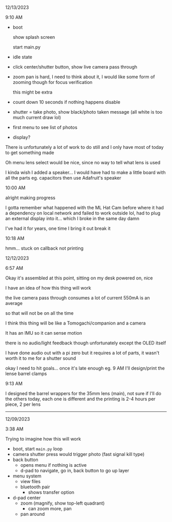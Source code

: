 12/13/2023

9:10 AM

- boot

  show splash screen

  start main.py

- idle state
- click center/shutter button, show live camera pass through
- zoom pan is hard, I need to think about it, I would like some form of zooming though for focus verification

  this might be extra
- count down 10 seconds if nothing happens disable
- shutter = take photo, show black/photo taken message (all white is too much current draw lol)
- first menu to see list of photos
- display?

There is unfortunately a lot of work to do still and I only have most of today to get something made

Oh menu lens select would be nice, since no way to tell what lens is used

I kinda wish I added a speaker... I would have had to make a little board with all the parts eg. capacitors then use Adafruit's speaker

10:00 AM

alright making progress

I gotta remember what happened with the ML Hat Cam before where it had a dependency on local network and failed to work outside lol, had to plug an external display into it... which I broke in the same day damn

I've had it for years, one time I bring it out break it

10:18 AM

hmm... stuck on callback not printing



12/12/2023

6:57 AM

Okay it's assembled at this point, sitting on my desk powered on, nice

I have an idea of how this thing will work

the live camera pass through consumes a lot of current 550mA is an average

so that will not be on all the time

I think this thing will be like a Tomogachi/companion and a camera

It has an IMU so it can sense motion

there is no audio/light feedback though unfortunately except the OLED itself

I have done audio out with a pi zero but it requires a lot of parts, it wasn't worth it to me for a shutter sound

okay I need to hit goals... once it's late enough eg. 9 AM I'll design/print the lense barrel clamps

9:13 AM

I designed the barrel wrappers for the 35mm lens (main), not sure if I'll do the others today, each one is different and the printing is 2-4 hours per piece, 2 per lens

---

12/09/2023

3:38 AM

Trying to imagine how this will work

- boot, start `main.py` loop
- camera shutter press would trigger photo (fast signal kill type)
- back button
  - opens menu if nothing is active
  - d-pad to navigate, go in, back button to go up layer
- menu system
  - view files
  - bluetooth pair
    - shows transfer option
- d-pad center
  - zoom (magnify, show top-left quadrant)
    - can zoom more, pan
  - pan around

